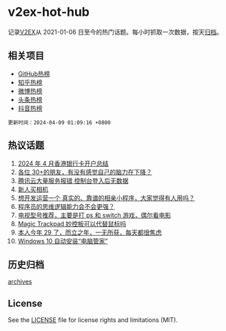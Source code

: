 # v2ex-hot-hub

 记录[V2EX](https://www.v2ex.com/)从 2021-01-06 日至今的热门话题。每小时抓取一次数据，按天[归档](archives)。
 
 ## 相关项目

- [GitHub热榜](https://github.com/lonnyzhang423/github-hot-hub)
- [知乎热榜](https://github.com/lonnyzhang423/zhihu-hot-hub)
- [微博热榜](https://github.com/lonnyzhang423/weibo-hot-hub)
- [头条热榜](https://github.com/lonnyzhang423/toutiao-hot-hub)
- [抖音热榜](https://github.com/lonnyzhang423/douyin-hot-hub)


 `更新时间：2024-04-09 01:09:16 +0800`

## 热议话题

1. [2024 年 4 月香港银行卡开户总结](https://www.v2ex.com/t/1030463)
1. [各位 30+的朋友，有没有感觉自己的脑力在下降？](https://www.v2ex.com/t/1030442)
1. [腾讯云大量服务报错 控制台登入后无数据](https://www.v2ex.com/t/1030613)
1. [新人买相机](https://www.v2ex.com/t/1030486)
1. [想开发运营一个 真实的、靠谱的相亲小程序，大家觉得有人用吗？](https://www.v2ex.com/t/1030625)
1. [程序员的思维逻辑能力会不会更强？](https://www.v2ex.com/t/1030433)
1. [电视型号推荐，主要是打 ps 和 switch 游戏，偶尔看电影](https://www.v2ex.com/t/1030479)
1. [Magic Trackpad 妙控板可以代替鼠标吗](https://www.v2ex.com/t/1030468)
1. [本人今年 29 了，而立之年，一无所获，每天都很焦虑](https://www.v2ex.com/t/1030575)
1. [Windows 10 自动安装“电脑管家”](https://www.v2ex.com/t/1030431)

## 历史归档

[archives](archives)

## License

See the [LICENSE](LICENSE) file for license rights and limitations (MIT).
